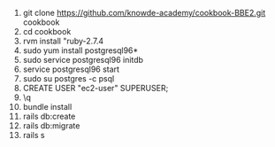 1. git clone https://github.com/knowde-academy/cookbook-BBE2.git cookbook
2. cd cookbook
3. rvm install "ruby-2.7.4
4. sudo yum install postgresql96*
5. sudo service postgresql96 initdb
6. service postgresql96 start
7. sudo su postgres -c psql
8. CREATE USER "ec2-user" SUPERUSER;
9. \q
10. bundle install
11. rails db:create
12. rails db:migrate
13. rails s
